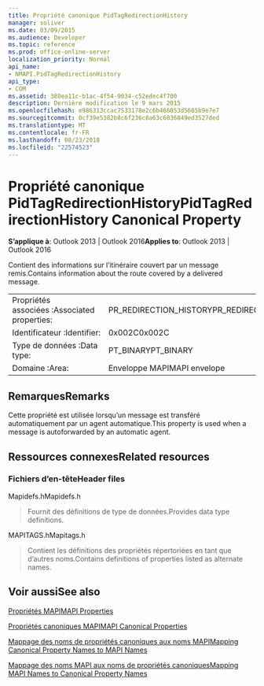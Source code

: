 ```yaml
---
title: Propriété canonique PidTagRedirectionHistory
manager: soliver
ms.date: 03/09/2015
ms.audience: Developer
ms.topic: reference
ms.prod: office-online-server
localization_priority: Normal
api_name:
- NMAPI.PidTagRedirectionHistory
api_type:
- COM
ms.assetid: 380ea11c-b1ac-4f54-9034-c52edec4f700
description: Dernière modification le 9 mars 2015
ms.openlocfilehash: e986313ccac7533178e2c6b466053d5665b9e7e7
ms.sourcegitcommit: 0cf39e5382b8c6f236c8a63c6036849ed3527ded
ms.translationtype: MT
ms.contentlocale: fr-FR
ms.lasthandoff: 08/23/2018
ms.locfileid: "22574523"
---
```

# <a name="pidtagredirectionhistory-canonical-property"></a><span data-ttu-id="da76e-103">Propriété canonique PidTagRedirectionHistory</span><span class="sxs-lookup"><span data-stu-id="da76e-103">PidTagRedirectionHistory Canonical Property</span></span>

  
  
<span data-ttu-id="da76e-104">**S’applique à**: Outlook 2013 | Outlook 2016</span><span class="sxs-lookup"><span data-stu-id="da76e-104">**Applies to**: Outlook 2013 | Outlook 2016</span></span> 
  
<span data-ttu-id="da76e-105">Contient des informations sur l’itinéraire couvert par un message remis.</span><span class="sxs-lookup"><span data-stu-id="da76e-105">Contains information about the route covered by a delivered message.</span></span>
  
|||
|:-----|:-----|
|<span data-ttu-id="da76e-106">Propriétés associées :</span><span class="sxs-lookup"><span data-stu-id="da76e-106">Associated properties:</span></span>  <br/> |<span data-ttu-id="da76e-107">PR_REDIRECTION_HISTORY</span><span class="sxs-lookup"><span data-stu-id="da76e-107">PR_REDIRECTION_HISTORY</span></span>  <br/> |
|<span data-ttu-id="da76e-108">Identificateur :</span><span class="sxs-lookup"><span data-stu-id="da76e-108">Identifier:</span></span>  <br/> |<span data-ttu-id="da76e-109">0x002C</span><span class="sxs-lookup"><span data-stu-id="da76e-109">0x002C</span></span>  <br/> |
|<span data-ttu-id="da76e-110">Type de données :</span><span class="sxs-lookup"><span data-stu-id="da76e-110">Data type:</span></span>  <br/> |<span data-ttu-id="da76e-111">PT_BINARY</span><span class="sxs-lookup"><span data-stu-id="da76e-111">PT_BINARY</span></span>  <br/> |
|<span data-ttu-id="da76e-112">Domaine :</span><span class="sxs-lookup"><span data-stu-id="da76e-112">Area:</span></span>  <br/> |<span data-ttu-id="da76e-113">Enveloppe MAPI</span><span class="sxs-lookup"><span data-stu-id="da76e-113">MAPI envelope</span></span>  <br/> |
   
## <a name="remarks"></a><span data-ttu-id="da76e-114">Remarques</span><span class="sxs-lookup"><span data-stu-id="da76e-114">Remarks</span></span>

<span data-ttu-id="da76e-115">Cette propriété est utilisée lorsqu’un message est transféré automatiquement par un agent automatique.</span><span class="sxs-lookup"><span data-stu-id="da76e-115">This property is used when a message is autoforwarded by an automatic agent.</span></span>
  
## <a name="related-resources"></a><span data-ttu-id="da76e-116">Ressources connexes</span><span class="sxs-lookup"><span data-stu-id="da76e-116">Related resources</span></span>

### <a name="header-files"></a><span data-ttu-id="da76e-117">Fichiers d’en-tête</span><span class="sxs-lookup"><span data-stu-id="da76e-117">Header files</span></span>

<span data-ttu-id="da76e-118">Mapidefs.h</span><span class="sxs-lookup"><span data-stu-id="da76e-118">Mapidefs.h</span></span>
  
> <span data-ttu-id="da76e-119">Fournit des définitions de type de données.</span><span class="sxs-lookup"><span data-stu-id="da76e-119">Provides data type definitions.</span></span>
    
<span data-ttu-id="da76e-120">MAPITAGS.h</span><span class="sxs-lookup"><span data-stu-id="da76e-120">Mapitags.h</span></span>
  
> <span data-ttu-id="da76e-121">Contient les définitions des propriétés répertoriées en tant que d’autres noms.</span><span class="sxs-lookup"><span data-stu-id="da76e-121">Contains definitions of properties listed as alternate names.</span></span>
    
## <a name="see-also"></a><span data-ttu-id="da76e-122">Voir aussi</span><span class="sxs-lookup"><span data-stu-id="da76e-122">See also</span></span>



[<span data-ttu-id="da76e-123">Propriétés MAPI</span><span class="sxs-lookup"><span data-stu-id="da76e-123">MAPI Properties</span></span>](mapi-properties.md)
  
[<span data-ttu-id="da76e-124">Propriétés canoniques MAPI</span><span class="sxs-lookup"><span data-stu-id="da76e-124">MAPI Canonical Properties</span></span>](mapi-canonical-properties.md)
  
[<span data-ttu-id="da76e-125">Mappage des noms de propriétés canoniques aux noms MAPI</span><span class="sxs-lookup"><span data-stu-id="da76e-125">Mapping Canonical Property Names to MAPI Names</span></span>](mapping-canonical-property-names-to-mapi-names.md)
  
[<span data-ttu-id="da76e-126">Mappage des noms MAPI aux noms de propriétés canoniques</span><span class="sxs-lookup"><span data-stu-id="da76e-126">Mapping MAPI Names to Canonical Property Names</span></span>](mapping-mapi-names-to-canonical-property-names.md)

